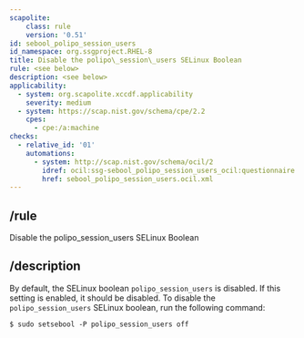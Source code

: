 ```yaml
---
scapolite:
    class: rule
    version: '0.51'
id: sebool_polipo_session_users
id_namespace: org.ssgproject.RHEL-8
title: Disable the polipo\_session\_users SELinux Boolean
rule: <see below>
description: <see below>
applicability:
  - system: org.scapolite.xccdf.applicability
    severity: medium
  - system: https://scap.nist.gov/schema/cpe/2.2
    cpes:
      - cpe:/a:machine
checks:
  - relative_id: '01'
    automations:
      - system: http://scap.nist.gov/schema/ocil/2
        idref: ocil:ssg-sebool_polipo_session_users_ocil:questionnaire:1
        href: sebool_polipo_session_users.ocil.xml
---
```



## /rule

Disable the polipo\_session\_users SELinux Boolean

## /description

By
default, the SELinux boolean `polipo_session_users` is disabled. If this
setting is enabled, it should be disabled. To disable the
`polipo_session_users` SELinux boolean, run the following command:

``` 
$ sudo setsebool -P polipo_session_users off
```
